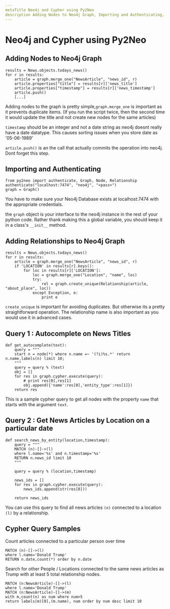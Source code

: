 ```yaml
---
metaTitle Neo4j and Cypher using Py2Neo
description Adding Nodes to Neo4j Graph, Importing and Authenticating, Adding Relationships to Neo4j Graph, Query 1  Autocomplete on News Titles, Query 2  Get News Articles by Location on a particular date, Cypher Query Samples
---
```


# Neo4j and Cypher using Py2Neo



## Adding Nodes to Neo4j Graph


```
results = News.objects.todays_news()
for r in results:
    article = graph.merge_one("NewsArticle", "news_id", r)
    article.properties["title"] = results[r]['news_title']
    article.properties["timestamp"] = results[r]['news_timestamp']
    article.push()
    [...]

```

Adding nodes to the graph is pretty simple,`graph.merge_one` is important as it prevents duplicate items. (If you run the script twice, then the second time it would update the title and not create new nodes for the same articles)

`timestamp` should be an integer and not a date string as neo4j doesnt really have a  date datatype. This causes sorting issues when you store date as '05-06-1989'

`article.push()` is an the call that actually commits the operation into neo4j. Dont forget this step.



## Importing and Authenticating


```
from py2neo import authenticate, Graph, Node, Relationship
authenticate("localhost:7474", "neo4j", "<pass>")
graph = Graph()

```

You have to make sure your Neo4j Database exists at localhost:7474 with the appropriate credentials.

the `graph` object is your interface to the neo4j instance in the rest of your python code. Rather thank making this a global variable, you should keep it in a class's `__init__` method.



## Adding Relationships to Neo4j Graph


```
results = News.objects.todays_news()
for r in results:
    article = graph.merge_one("NewsArticle", "news_id", r)
    if 'LOCATION' in results[r].keys():
        for loc in results[r]['LOCATION']:
            loc = graph.merge_one("Location", "name", loc)
            try:
                rel = graph.create_unique(Relationship(article, "about_place", loc))
            except Exception, e:
                print e

```

`create_unique` is important for avoiding duplicates. But otherwise its a pretty straightforward operation.
The relationship name is also important as you would use it in advanced cases.



## Query 1 : Autocomplete on News Titles


```
def get_autocomplete(text):
    query = """
    start n = node(*) where n.name =~ '(?i)%s.*' return n.name,labels(n) limit 10;
    """
    query = query % (text)
    obj = []
    for res in graph.cypher.execute(query):
        # print res[0],res[1]
        obj.append({'name':res[0],'entity_type':res[1]})
    return res

```

This is a sample cypher query to get all nodes with the property `name` that starts with the argument `text`.



## Query 2 : Get News Articles by Location on a particular date


```
def search_news_by_entity(location,timestamp):
    query = """
    MATCH (n)-[]->(l) 
    where l.name='%s' and n.timestamp='%s'
    RETURN n.news_id limit 10
    """

    query = query % (location,timestamp)

    news_ids = []
    for res in graph.cypher.execute(query):
        news_ids.append(str(res[0]))

    return news_ids

```

You can use this query to find all news articles `(n)` connected to a location `(l)` by a relationship.



## Cypher Query Samples


Count articles connected to a particular person over time

```
MATCH (n)-[]->(l) 
where l.name='Donald Trump'
RETURN n.date,count(*) order by n.date

```

Search for other People / Locations connected to the same news articles as Trump with at least 5 total relationship nodes.

```
MATCH (n:NewsArticle)-[]->(l)
where l.name='Donald Trump'
MATCH (n:NewsArticle)-[]->(m)
with m,count(n) as num where num>5
return labels(m)[0],(m.name), num order by num desc limit 10

```

